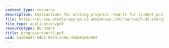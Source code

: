 ```yaml
---
content_type: resource
description: Instructions for writing progress reports for student projects.
file: https://ol-ocw-studio-app-qa.s3.amazonaws.com/courses/5-92-energy-environment-and-society-spring-2007/2aa66e0554e25954e29ad5b661e0c905_progressreport3.pdf
file_type: application/pdf
resourcetype: Document
title: progressreport3.pdf
uid: 2aa66e05-54e2-5954-e29a-d5b661e0c905
---
```


